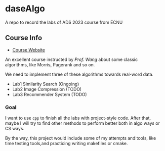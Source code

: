 # daseAlgo

A repo to record the labs of ADS 2023 course from ECNU

## Course Info

- [Course Website](https://yhwang1990.github.io/ads-2023-spring/)

An excellent course instructed by *Prof. Wang* about some classic algorithms, like Morris, Pagerank and so on.

We need to implement three of these algorithms towards real-word data.

- Lab1 Similarity Search (Ongoing)
- Lab2 Image Compression (TODO)
- Lab3 Recommender System (TODO)

### Goal

I want to use `cpp` to finish all the labs with project-style code. After that, maybe I will try to find other methods to perform better both in algo ways or CS ways.

By the way, this project would include some of my attempts and tools, like time testing tools,and practicing writing makefiles or cmake.
